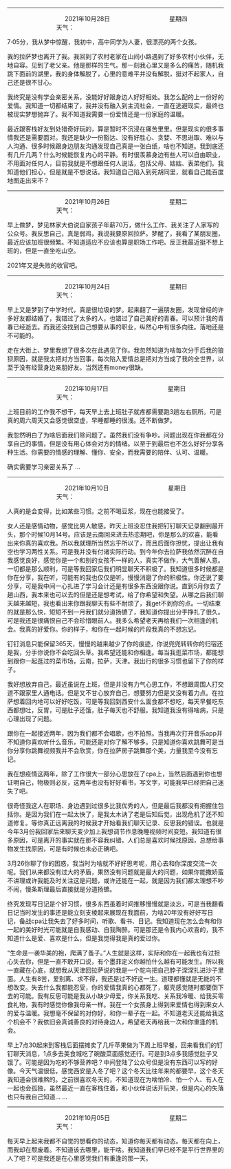 ***
&nbsp;&nbsp;&nbsp;&nbsp;&nbsp;&nbsp;&nbsp;&nbsp;&nbsp;&nbsp;&nbsp;&nbsp;&nbsp;&nbsp;&nbsp;&nbsp;&nbsp;&nbsp;
&nbsp;&nbsp;&nbsp;&nbsp;&nbsp;&nbsp;&nbsp;&nbsp;&nbsp;&nbsp;&nbsp;&nbsp;&nbsp;&nbsp;           2021年10月28日
&nbsp;&nbsp;&nbsp;&nbsp;&nbsp;&nbsp;&nbsp;&nbsp;&nbsp;&nbsp;&nbsp;&nbsp;&nbsp;&nbsp;&nbsp;&nbsp;&nbsp;&nbsp;
&nbsp;&nbsp;&nbsp;&nbsp;&nbsp;&nbsp;&nbsp;&nbsp;&nbsp;&nbsp;&nbsp;&nbsp;&nbsp;&nbsp;                星期四
&nbsp;&nbsp;&nbsp;&nbsp;&nbsp;&nbsp;&nbsp;&nbsp;&nbsp;&nbsp;&nbsp;&nbsp;&nbsp;&nbsp;&nbsp;&nbsp;&nbsp;&nbsp;
&nbsp;&nbsp;&nbsp;&nbsp;&nbsp;&nbsp;&nbsp;&nbsp;&nbsp;&nbsp;&nbsp;&nbsp;&nbsp;&nbsp;&nbsp;&nbsp;&nbsp;&nbsp;
&nbsp;&nbsp;&nbsp;&nbsp;&nbsp;&nbsp;&nbsp;&nbsp;&nbsp;                                       天气：

7·05分，我从梦中惊醒，我初中，高中同学为人妻，很漂亮的两个女孩。

我的拉萨梦也离开了我。我回到了农村老家在山间小路遇到了好多农村小伙伴，无地自容。见到了老父亲。他是那样的生气。那一刻我心里又是多么的痛苦，随机我跳下面前的湖里，我的身体解脱了，心里的意难平并没有解脱，挺对不起家人，自己还是很不甘心。

我终究是没有学会亲密关系，没能好好跟身边人好好相处。我怎么配的上一份好的爱情。我知道一切都结束了，我并没有融入到主流社会，一直在逃避现实，最终也被现实梦想抛弃了。我不知道我需要一份爱情还是一份家庭的温暖。

最近跟客栈好友到处猎奇好玩的，算是暂时不沉浸在痛苦里里。但是现实的很多事情我还是需要面对。我还是缺少一份豁达、没有好胜心、贪婪、不思进取、难以与人沟通、很多时候跟身边朋友沟通发现自己真是一张白纸，啥也不知道。我到底还有几斤几两？什么时候能恢复内心的平静。有时很羡慕身边有些人可以自由职业，不用面对任何人，目前我就是不想跟任何人说话，包括父母、姑姑、表弟他们。我知道他们担心，但是就是不想说话。我知道自己陷入到死胡同里，就看自己能百度地图走出来不？


***
&nbsp;&nbsp;&nbsp;&nbsp;&nbsp;&nbsp;&nbsp;&nbsp;&nbsp;&nbsp;&nbsp;&nbsp;&nbsp;&nbsp;&nbsp;&nbsp;&nbsp;&nbsp;
&nbsp;&nbsp;&nbsp;&nbsp;&nbsp;&nbsp;&nbsp;&nbsp;&nbsp;&nbsp;&nbsp;&nbsp;&nbsp;&nbsp;           2021年10月26日
&nbsp;&nbsp;&nbsp;&nbsp;&nbsp;&nbsp;&nbsp;&nbsp;&nbsp;&nbsp;&nbsp;&nbsp;&nbsp;&nbsp;&nbsp;&nbsp;&nbsp;&nbsp;
&nbsp;&nbsp;&nbsp;&nbsp;&nbsp;&nbsp;&nbsp;&nbsp;&nbsp;&nbsp;&nbsp;&nbsp;&nbsp;&nbsp;                星期二
&nbsp;&nbsp;&nbsp;&nbsp;&nbsp;&nbsp;&nbsp;&nbsp;&nbsp;&nbsp;&nbsp;&nbsp;&nbsp;&nbsp;&nbsp;&nbsp;&nbsp;&nbsp;
&nbsp;&nbsp;&nbsp;&nbsp;&nbsp;&nbsp;&nbsp;&nbsp;&nbsp;&nbsp;&nbsp;&nbsp;&nbsp;&nbsp;&nbsp;&nbsp;&nbsp;&nbsp;
&nbsp;&nbsp;&nbsp;&nbsp;&nbsp;&nbsp;&nbsp;&nbsp;&nbsp;                                       天气：

早上做梦，梦见林家大伯说自家孩子年薪70万，做什么工作、我关注了人家写的公众号。我反思自己，真是弱鸡，我说我要原回拉萨。梦醒了，我看了某朋友圈，最近应该加班很频繁。不知道适应不应该也算是职场工作吧。反正我最近挺不想上班的，但是一直坐吃山空。

2021年又是失败的收官吧。

***
&nbsp;&nbsp;&nbsp;&nbsp;&nbsp;&nbsp;&nbsp;&nbsp;&nbsp;&nbsp;&nbsp;&nbsp;&nbsp;&nbsp;&nbsp;&nbsp;&nbsp;&nbsp;
&nbsp;&nbsp;&nbsp;&nbsp;&nbsp;&nbsp;&nbsp;&nbsp;&nbsp;&nbsp;&nbsp;&nbsp;&nbsp;&nbsp;           2021年10月24日
&nbsp;&nbsp;&nbsp;&nbsp;&nbsp;&nbsp;&nbsp;&nbsp;&nbsp;&nbsp;&nbsp;&nbsp;&nbsp;&nbsp;&nbsp;&nbsp;&nbsp;&nbsp;
&nbsp;&nbsp;&nbsp;&nbsp;&nbsp;&nbsp;&nbsp;&nbsp;&nbsp;&nbsp;&nbsp;&nbsp;&nbsp;&nbsp;                星期日
&nbsp;&nbsp;&nbsp;&nbsp;&nbsp;&nbsp;&nbsp;&nbsp;&nbsp;&nbsp;&nbsp;&nbsp;&nbsp;&nbsp;&nbsp;&nbsp;&nbsp;&nbsp;
&nbsp;&nbsp;&nbsp;&nbsp;&nbsp;&nbsp;&nbsp;&nbsp;&nbsp;&nbsp;&nbsp;&nbsp;&nbsp;&nbsp;&nbsp;&nbsp;&nbsp;&nbsp;
&nbsp;&nbsp;&nbsp;&nbsp;&nbsp;&nbsp;&nbsp;&nbsp;&nbsp;                                       天气：

早上又是梦到了中学时代，真是很垃圾的梦。起来翻了一遍朋友圈，发现曾经的许多好友都结婚了，我错过了太多的人，也错过了自己美好的青春。可以预计我的青春已经逝去。而我还没找到自己想要从事的职业，纵然心中有很多向往。落地还是不可能的。

走在大街上、梦里我想了很多次在此遇见了你。我忽然知道为啥每次分手后我的狼狈原因，就是我太把对方当回事，每次陷入爱情总是把对方当成了我的全世界，以至于没有经营身边亲朋好友。当然还有money很缺。

***
&nbsp;&nbsp;&nbsp;&nbsp;&nbsp;&nbsp;&nbsp;&nbsp;&nbsp;&nbsp;&nbsp;&nbsp;&nbsp;&nbsp;&nbsp;&nbsp;&nbsp;&nbsp;
&nbsp;&nbsp;&nbsp;&nbsp;&nbsp;&nbsp;&nbsp;&nbsp;&nbsp;&nbsp;&nbsp;&nbsp;&nbsp;&nbsp;           2021年10月17日
&nbsp;&nbsp;&nbsp;&nbsp;&nbsp;&nbsp;&nbsp;&nbsp;&nbsp;&nbsp;&nbsp;&nbsp;&nbsp;&nbsp;&nbsp;&nbsp;&nbsp;&nbsp;
&nbsp;&nbsp;&nbsp;&nbsp;&nbsp;&nbsp;&nbsp;&nbsp;&nbsp;&nbsp;&nbsp;&nbsp;&nbsp;&nbsp;                星期日
&nbsp;&nbsp;&nbsp;&nbsp;&nbsp;&nbsp;&nbsp;&nbsp;&nbsp;&nbsp;&nbsp;&nbsp;&nbsp;&nbsp;&nbsp;&nbsp;&nbsp;&nbsp;
&nbsp;&nbsp;&nbsp;&nbsp;&nbsp;&nbsp;&nbsp;&nbsp;&nbsp;&nbsp;&nbsp;&nbsp;&nbsp;&nbsp;&nbsp;&nbsp;&nbsp;&nbsp;
&nbsp;&nbsp;&nbsp;&nbsp;&nbsp;&nbsp;&nbsp;&nbsp;&nbsp;                                       天气：

上班目前的工作我不想干，每天早上去上班肚子就疼都需要跑3趟左右厕所。可是真的周六周天又会感觉很空虚，早睡都睡的很浅。还不断做梦。

我忽然明白了为啥后面我们除问题了。虽然我们没有争吵。问题出现在你我都在分享自己的事情，但是没有用心体会对方的情绪。以至于到最后也不怎么好好分享各种生活。你需要的情感的理解、懂你、安全，而我需要的陪伴、认可、温暖。

确实需要学习亲密关系了 ...

***
&nbsp;&nbsp;&nbsp;&nbsp;&nbsp;&nbsp;&nbsp;&nbsp;&nbsp;&nbsp;&nbsp;&nbsp;&nbsp;&nbsp;&nbsp;&nbsp;&nbsp;&nbsp;
&nbsp;&nbsp;&nbsp;&nbsp;&nbsp;&nbsp;&nbsp;&nbsp;&nbsp;&nbsp;&nbsp;&nbsp;&nbsp;&nbsp;           2021年10月10日
&nbsp;&nbsp;&nbsp;&nbsp;&nbsp;&nbsp;&nbsp;&nbsp;&nbsp;&nbsp;&nbsp;&nbsp;&nbsp;&nbsp;&nbsp;&nbsp;&nbsp;&nbsp;
&nbsp;&nbsp;&nbsp;&nbsp;&nbsp;&nbsp;&nbsp;&nbsp;&nbsp;&nbsp;&nbsp;&nbsp;&nbsp;&nbsp;                星期日
&nbsp;&nbsp;&nbsp;&nbsp;&nbsp;&nbsp;&nbsp;&nbsp;&nbsp;&nbsp;&nbsp;&nbsp;&nbsp;&nbsp;&nbsp;&nbsp;&nbsp;&nbsp;
&nbsp;&nbsp;&nbsp;&nbsp;&nbsp;&nbsp;&nbsp;&nbsp;&nbsp;&nbsp;&nbsp;&nbsp;&nbsp;&nbsp;&nbsp;&nbsp;&nbsp;&nbsp;
&nbsp;&nbsp;&nbsp;&nbsp;&nbsp;&nbsp;&nbsp;&nbsp;&nbsp;                                       天气：

人真的是会变得，比如某些习惯。之前不喝豆浆，现在也能接受了。

女人还是感情动物，感觉比男人敏感。昨天上班没忍住我把钉钉聊天记录翻到最开头，那个时候10月14号。应该是云南回来进去热恋期吧，你是那么的欢喜，能看出来你真的喜欢我。所以我就理所当然忘乎所以了，而且后面你担忧，提出让我有空也学习两性关系。可是我并没有付诸实际行动。到今年你去拉萨我依然沉醉在自我感觉良好，感觉你是一个和别的女孩不一样的人，真实不做作，大气善解人意。一切都是那么顺利，可是等我回家后我们明显聊天不积极了。我知道很多时候都是你在分享，我在听，可能有的我也仅仅是听。慢慢消磨了你的积极性。你还说了要分享，可是我中间一心扎进了学习会计还是有很多东西没跟你说。直到5月你去了趟山西，我本来也可以去的但是还是想考试，给了你希望和失望。从哪之后我们聊天越来越短，我也看出来你跟我聊天有些不耐烦了，我get不到你的点。一切结束的就是那么快，短短不到一月我们就分道扬镳了，我知道你提出分手挣扎了很久。可是我还是很痛恨自己不会珍惜眼前人。我多么希望老天再给我们一次相逢的机会。我真的好爱你。你的样子，和你在一起时候的片段我真的不想忘记。

钉钉消息只能保留365天，慢慢的越来越少了你的痕迹，你说兜兜转转你的归宿还是我，分手你说你不会吃回头草。我希望还能和你相逢。每当我逛菜市场，都能想到跟你一起逛过的菜市场，云南，拉萨，天津。我出行的很多习惯也留下了你的样子。

我好想放弃自己，最近虽说在上班，但是并没有力气心思工作，不想跟周围人打交道不跟家里人通电话。但是又不甘心放弃自己，想要努力但是又没有着力点。在拉萨想着回内地可以好好吃饭，可是等我回到西安什么面食都不想吃，每天早餐吃东西都想吐，反胃，可是肚子还饿，肚子每天也不舒服。我知道我没有得啥病，只是心理出现了问题。

跟你在一起接近两年，因为我们都不会唱歌，也不拍照。当我再次打开音乐app并不知道你喜欢听什么音乐，可能还是对你了解不够多。只是知道你喜欢跳舞可是当你分享你跳舞视频我并不会欣赏，你在拉萨房子跳舞那个美，力量我至今没有忘记。

我在想疫情这两年，除了工作很大一部分心思放在了cpa上，当然后面遇到你也想证明自己，物极则必反，这两年也没有好好看书，写文字，可能我早已经把自己迷失了吧。

很奇怪我这人在职场、身边遇到过很多比我优秀的人，但是最后我都没有把握住包括你。是因为我们在一起太快了，是我太木讷了老是后知后觉，出现危机了还不知道修复。等你真正远离我的时候我才开始看我们聊天记录、反思我的错误。也就是今年3月份我回家后来聊天变少加上我想调节作息晚睡视频时间变短。我知道有很多原因，可是离开的事实就在那不容我纠错。人们总是喜欢时候找原因，总想给事物发生找原因，可是有时候也未必正确吧。

3月26你聊了你的困惑，我当时为啥就不好好思考呢，用心去和你深度交流一次呢。我们从来都没有过大的矛盾，果然没有问题就是最大的问题，如果你能撒娇蛮不讲理或许我能及时关注这是问题，或许还能在一起，就是因为我们都太理想不吵不闹，慢条斯理最后直接就是分道扬镳。

终究发现写日记是个好习惯，很多东西虽着时间推移慢慢就是淡忘，可是当我翻看日记当时发生的事还是能立刻支棱起来展现在我面前，为啥20年没有好好写日记，备战cpa让我失去了好多时间，听歌、看书、日记。我知道现在怎么会有和你一起的美好时光可能就是自我感动、自我陶醉。可是那还是令我内心欢喜的，我不知道什么是爱、喜欢是什么，但是我觉得我是真的爱过你。

“生命是一袭华美的袍，爬满了蚤子。”人生就是这样，实际和你在一起我也有过担心失去你，但是一直不敢开口说，有个墨菲定义你越怕什么越有可能发生。所以我一直藏在心底，就想我从天津回拉萨说的我是一个鸵鸟把自己脖子深深扎进沙子里面。人生有8苦，爱别离、求不得，我还是过不好这一生。道理都懂就是无能的不想改变。失去什么我都能忍受，你的爱情我真的心都死了，躯壳感觉随时都要倒下去的可能。我有反思可能是我从小缺少母爱，你关系我吃、关系我冷暖、给我买零食礼物，我有时感觉你像我母亲一样。我在一个女孩身上得到来爱情也得到来女人的爱与温暖。我想毫不保留的对你好，和你一辈子在一起。不知道老天还能给我这个机会不？我依旧会真诚善良的对待身边人，希望老天再给我一次和你重逢的机会。

早上7点30起床到客栈后面摆摊卖了几斤苹果做为下周上班早餐，回来看我们的钉钉聊天消息，1点多去美食城吃了碗酸菜面感觉还行。可是到3点多我感觉肚子又饿了。可能是因为吃的不够营养吧？中间登陆了公众号但是没有东西可以写的好像。今天气温很低，感觉西安是入冬了吧？这个冬天比往年来的都要早，这个冬天我知道会很难熬的。之前很喜欢冬天的，不知道现在为啥怕冷、怕一个人、有人在一起也会孤独，虽然最近一直在客栈住着，和小伙伴说话开玩笑，但是内心的失落也只有我自己知道... ...

***
&nbsp;&nbsp;&nbsp;&nbsp;&nbsp;&nbsp;&nbsp;&nbsp;&nbsp;&nbsp;&nbsp;&nbsp;&nbsp;&nbsp;&nbsp;&nbsp;&nbsp;&nbsp;
&nbsp;&nbsp;&nbsp;&nbsp;&nbsp;&nbsp;&nbsp;&nbsp;&nbsp;&nbsp;&nbsp;&nbsp;&nbsp;&nbsp;           2021年10月05日
&nbsp;&nbsp;&nbsp;&nbsp;&nbsp;&nbsp;&nbsp;&nbsp;&nbsp;&nbsp;&nbsp;&nbsp;&nbsp;&nbsp;&nbsp;&nbsp;&nbsp;&nbsp;
&nbsp;&nbsp;&nbsp;&nbsp;&nbsp;&nbsp;&nbsp;&nbsp;&nbsp;&nbsp;&nbsp;&nbsp;&nbsp;&nbsp;                星期二
&nbsp;&nbsp;&nbsp;&nbsp;&nbsp;&nbsp;&nbsp;&nbsp;&nbsp;&nbsp;&nbsp;&nbsp;&nbsp;&nbsp;&nbsp;&nbsp;&nbsp;&nbsp;
&nbsp;&nbsp;&nbsp;&nbsp;&nbsp;&nbsp;&nbsp;&nbsp;&nbsp;&nbsp;&nbsp;&nbsp;&nbsp;&nbsp;&nbsp;&nbsp;&nbsp;&nbsp;
&nbsp;&nbsp;&nbsp;&nbsp;&nbsp;&nbsp;&nbsp;&nbsp;&nbsp;                                       天气：

每天早上起来我都不自觉的想看你的动态，知道你每天都有动态。每天都在向上，而我却在颓废着。不知道该去哪里，能干啥。我知道我们早已经不是平行世界里的人了吧？可是我还是在心里感觉我们有重逢的那一天。
